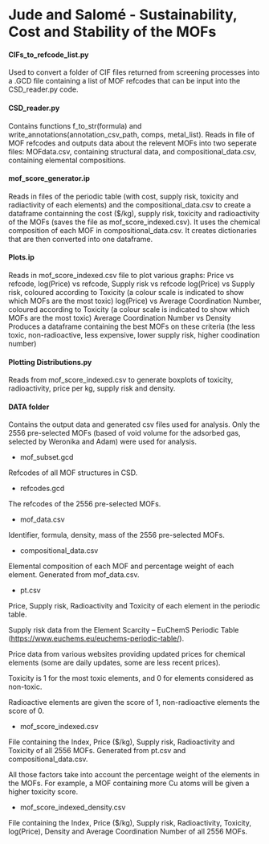 # Jude and Salomé - Sustainability, Cost and Stability of the MOFs


#### CIFs_to_refcode_list.py

Used to convert a folder of CIF files returned from screening processes into a .GCD file containing a list of MOF refcodes that can be input into the CSD_reader.py code.


#### CSD_reader.py

Contains functions f_to_str(formula) and write_annotations(annotation_csv_path, comps, metal_list).
Reads in file of MOF refcodes and outputs data about the relevent MOFs into two seperate files: MOFdata.csv, containing structural data, and compositional_data.csv, containing elemental compositions.


#### mof_score_generator.ip

Reads in files of the periodic table (with cost, supply risk, toxicity and radiactivity of each elements) and the compositional_data.csv to create a dataframe containning the cost ($/kg), supply risk, toxicity and radioactivity of the MOFs (saves the file as mof_score_indexed.csv). It uses the chemical composition of each MOF in compositional_data.csv. It creates dictionaries that are then converted into one dataframe.


#### Plots.ip

Reads in mof_score_indexed.csv file to plot various graphs:
Price vs refcode, log(Price) vs refcode, Supply risk vs refcode
log(Price) vs Supply risk, coloured according to Toxicity (a colour scale is indicated to show which MOFs are the most toxic)
log(Price) vs Average Coordination Number, coloured according to Toxicity (a colour scale is indicated to show which MOFs are the most toxic)
Average Coordination Number vs Density
Produces a dataframe containing the best MOFs on these criteria (the less toxic, non-radioactive, less expensive, lower supply risk, higher coodination number)


#### Plotting Distributions.py

Reads from mof_score_indexed.csv to generate boxplots of toxicity, radioactivity, price per kg, supply risk and density. 

#### DATA folder

Contains the output data and generated csv files used for analysis. Only the 2556 pre-selected MOFs (based of void volume for the adsorbed gas, selected by Weronika and Adam) were used for analysis.

- mof_subset.gcd

Refcodes of all MOF structures in CSD.

- refcodes.gcd

The refcodes of the 2556 pre-selected MOFs. 

- mof_data.csv

Identifier, formula, density, mass of the 2556 pre-selected MOFs.

- compositional_data.csv

Elemental composition of each MOF and percentage weight of each element. Generated from mof_data.csv.

- pt.csv

Price, Supply risk, Radioactivity and Toxicity of each element in the periodic table.

Supply risk data from the Element Scarcity – EuChemS Periodic Table (https://www.euchems.eu/euchems-periodic-table/).

Price data from various websites providing updated prices for chemical elements (some are daily updates, some are less recent prices).

Toxicity is 1 for the most toxic elements, and 0 for elements considered as non-toxic.

Radioactive elements are given the score of 1, non-radioactive elements the score of 0.

- mof_score_indexed.csv

File containing the Index,	Price ($/kg),	Supply risk,	Radioactivity and	Toxicity of all 2556 MOFs. Generated from pt.csv and compositional_data.csv.

All those factors take into account the percentage weight of the elements in the MOFs. For example, a MOF containing more Cu atoms will be given a higher toxicity score.

- mof_score_indexed_density.csv

File containing the Index,	Price ($/kg),	Supply risk,	Radioactivity,	Toxicity, log(Price),	Density and	Average Coordination Number of all 2556 MOFs. 
